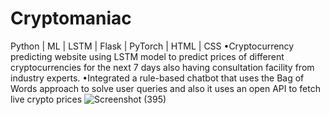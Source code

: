 # Cryptomaniac
Python | ML | LSTM | Flask | PyTorch | HTML | CSS
•Cryptocurrency predicting website using LSTM model to predict prices of different cryptocurrencies
for the next 7 days also having consultation facility from industry experts.
•Integrated a rule-based chatbot that uses the Bag of Words approach to solve user queries and also it
uses an open API to fetch live crypto prices
![Screenshot (395)](https://github.com/royanshu07/Cryptomaniac/assets/102736425/ecb0ee3f-7a6f-4d5f-bb03-c51e6758557c)

